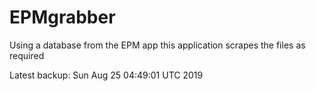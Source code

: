 # EPMgrabber
Using a database from the EPM app this application scrapes the files as required


Latest backup: Sun Aug 25 04:49:01 UTC 2019
